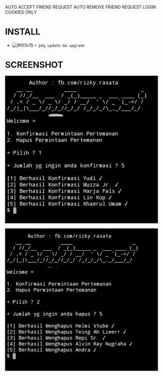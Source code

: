 AUTO ACCEPT FRIEND REQUEST
AUTO REMOVE FRIEND REQUEST
LOGIN COOKIES ONLY

# INSTALL
- ![#f03c15](https://via.placeholder.com/15/f03c15/000000?text=+) `• pkg update && upgrade`
# SCREENSHOT

![Test Image 1](img1.jpg)

![Test Image 2](img2.jpg)
